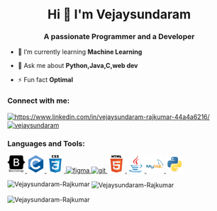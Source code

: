 

<h1 align="center">Hi 👋 I'm Vejaysundaram</h1>
<h3 align="center">A passionate Programmer and a Developer</h3>

- 🌱 I’m currently learning **Machine Learning**

- 💬 Ask me about **Python,Java,C,web dev**

- ⚡ Fun fact **Optimal**

<h3 align="left">Connect with me:</h3>
<p align="left">
<a href="https://www.linkedin.com/in/vejaysundaram-rajkumar-44a4a6216/" target="blank"><img align="center" src="https://raw.githubusercontent.com/rahuldkjain/github-profile-readme-generator/master/src/images/icons/Social/linked-in-alt.svg" alt="https://www.linkedin.com/in/vejaysundaram-rajkumar-44a4a6216/" height="30" width="40" /></a>
<a href="https://instagram.com/vejay_05" target="blank"><img align="center" src="https://raw.githubusercontent.com/rahuldkjain/github-profile-readme-generator/master/src/images/icons/Social/instagram.svg" alt="vejaysundaram" height="30" width="40" /></a>
</p>

<h3 align="left">Languages and Tools:</h3>
<p align="left"> <a href="https://getbootstrap.com" target="_blank" rel="noreferrer"> <img src="https://raw.githubusercontent.com/devicons/devicon/master/icons/bootstrap/bootstrap-plain-wordmark.svg" alt="bootstrap" width="40" height="40"/> </a> <a href="https://www.cprogramming.com/" target="_blank" rel="noreferrer"> <img src="https://raw.githubusercontent.com/devicons/devicon/master/icons/c/c-original.svg" alt="c" width="40" height="40"/> </a> <a href="https://www.w3schools.com/css/" target="_blank" rel="noreferrer"> <img src="https://raw.githubusercontent.com/devicons/devicon/master/icons/css3/css3-original-wordmark.svg" alt="css3" width="40" height="40"/> </a> <a href="https://www.figma.com/" target="_blank" rel="noreferrer"> <img src="https://www.vectorlogo.zone/logos/figma/figma-icon.svg" alt="figma" width="40" height="40"/> </a> <a href="https://git-scm.com/" target="_blank" rel="noreferrer"> <img src="https://www.vectorlogo.zone/logos/git-scm/git-scm-icon.svg" alt="git" width="40" height="40"/> </a> <a href="https://www.w3.org/html/" target="_blank" rel="noreferrer"> <img src="https://raw.githubusercontent.com/devicons/devicon/master/icons/html5/html5-original-wordmark.svg" alt="html5" width="40" height="40"/> </a> <a href="https://www.java.com" target="_blank" rel="noreferrer"> <img src="https://raw.githubusercontent.com/devicons/devicon/master/icons/java/java-original.svg" alt="java" width="40" height="40"/> </a> <a href="https://www.mysql.com/" target="_blank" rel="noreferrer"> <img src="https://raw.githubusercontent.com/devicons/devicon/master/icons/mysql/mysql-original-wordmark.svg" alt="mysql" width="40" height="40"/> </a> <a href="https://www.python.org" target="_blank" rel="noreferrer"> <img src="https://raw.githubusercontent.com/devicons/devicon/master/icons/python/python-original.svg" alt="python" width="40" height="40"/> </a> </p>

<p><img align="left" src="https://github-readme-stats.vercel.app/api/top-langs?username=Vejaysundaram-Rajkumar&show_icons=true&locale=en&layout=compact" alt="Vejaysundaram-Rajkumar" /></p>

<p>&nbsp;<img align="center" src="https://github-readme-stats.vercel.app/api?username=Vejaysundaram-Rajkumar&show_icons=true&locale=en" alt="Vejaysundaram-Rajkumar" /></p>
<p><img align="center" src="https://github-readme-streak-stats.herokuapp.com/?user=Vejaysundaram-Rajkumar&" alt="Vejaysundaram-Rajkumar" /></p>
